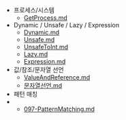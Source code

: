- 프로세스/시스템
  - [GetProcess.md](./095-02-GetProcess.md)
- Dynamic / Unsafe / Lazy / Expression
  - [Dynamic.md](./077-Dynamic.md)
  - [Unsafe.md](./078-Unsafe.md)
  - [UnsafeToInt.md](./081-UnsafeToInt.md)
  - [Lazy.md](./079-Lazy.md)
  - [Expression.md](./087-Expression.md)
- 값/참조/문자열 선언
  - [ValueAndReference.md](./081-ValueAndReference.md)
  - [문자열선언.md](./082-문자열선언.md)
- 패턴 매칭
-  - [097-PatternMatching.md](./097-PatternMatching.md)
